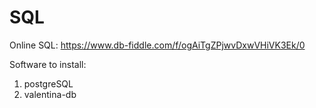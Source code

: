 # SQL

Online SQL:
https://www.db-fiddle.com/f/ogAiTgZPjwvDxwVHiVK3Ek/0

Software to install:
  
  1. postgreSQL
  2. valentina-db

